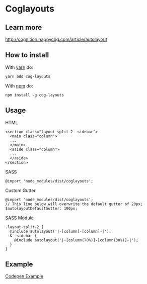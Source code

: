 # Coglayouts

## Learn more
http://cognition.happycog.com/article/autolayout

## How to install
With [yarn](https://github.com/yarnpkg/yarn) do:

`yarn add cog-layouts`

With [npm](https://github.com/npm/npm) do:

`npm install -g cog-layouts`

## Usage

HTML
```
<section class="layout-split-2--sidebar">
  <main class="column">
  ...
  </main>
  <aside class="column">
  ...
  </aside>
</section>
```

SASS

`@import 'node_modules/dist/coglayouts';`

Custom Gutter
```
@import 'node_modules/dist/coglayouts';
// This line below will overwrite the default gutter of 20px;
$autolayoutDefaultGutter: 100px;
```


SASS Module
```
.layout-split-2 {
  @include autolayout('|-[column]-[column]-|');
  &--sidebar {
    @include autolayout('|-[column(70%)]-[column(30%)]-|');
  }
}
```

## Example
[Codepen Example](http://codepen.io/markhuot/pen/kXJjWR)
